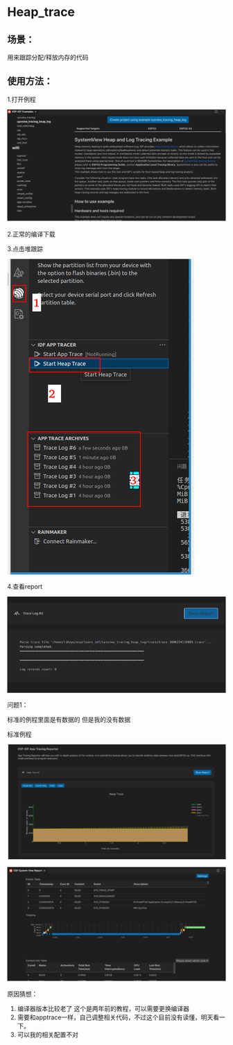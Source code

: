 # Heap_trace

## 场景：

用来跟踪分配/释放内存的代码



## 使用方法：

1.打开例程

![image-20230608193032735](heap_trace.assets/image-20230608193032735.png)

2.正常的编译下载

3.点击堆跟踪

![image-20230608193622680](heap_trace.assets/image-20230608193622680.png)

4.查看report

![image-20230608193701979](heap_trace.assets/image-20230608193701979.png)



问题1：

标准的例程里面是有数据的 但是我的没有数据



标准例程

![image-20230608193736676](heap_trace.assets/image-20230608193736676.png)

![image-20230608193748156](heap_trace.assets/image-20230608193748156.png)







原因猜想：

1. 编译器版本比较老了 这个是两年前的教程，可以需要更换编译器
2. 需要和apptrace一样，自己调整相关代码，不过这个目前没有读懂，明天看一下。
3. 可以我的相关配置不对